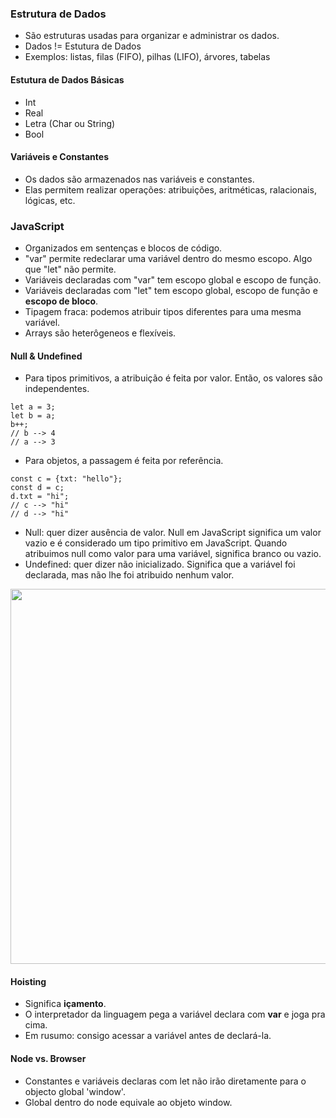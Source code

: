 ### Estrutura de Dados

- São estruturas usadas para organizar e administrar os dados.
- Dados != Estutura de Dados
- Exemplos: listas, filas (FIFO), pilhas (LIFO), árvores, tabelas

#### Estutura de Dados Básicas

- Int
- Real
- Letra (Char ou String)
- Bool

#### Variáveis e Constantes

- Os dados são armazenados nas variáveis e constantes.
- Elas permitem realizar operações: atribuições, aritméticas, ralacionais, lógicas, etc.

### JavaScript

- Organizados em sentenças e blocos de código.
- "var" permite redeclarar uma variável dentro do mesmo escopo. Algo que "let" não permite.
- Variáveis declaradas com "var" tem escopo global e escopo de função.
- Variáveis declaradas com "let" tem escopo global, escopo de função e **escopo de bloco**.
- Tipagem fraca: podemos atribuir tipos diferentes para uma mesma variável.
- Arrays são heterôgeneos e flexíveis.

#### Null & Undefined

- Para tipos primitivos, a atribuição é feita por valor. Então, os valores são independentes.

```
let a = 3;
let b = a;
b++;
// b --> 4
// a --> 3
```

- Para objetos, a passagem é feita por referência.

```
const c = {txt: "hello"};
const d = c;
d.txt = "hi";
// c --> "hi"
// d --> "hi"
```

- Null: quer dizer ausência de valor. Null em JavaScript significa um valor vazio e é considerado um tipo primitivo em JavaScript. Quando atribuimos null como valor para uma variável, significa branco ou vazio.
- Undefined: quer dizer não inicializado. Significa que a variável foi declarada, mas não lhe foi atribuido nenhum valor.

<img src="https://miro.medium.com/v2/resize:fit:880/0*Rme3K8rdqcOHugd5.jpg" width="600px"/>

#### Hoisting
- Significa **içamento**. 
- O interpretador da linguagem pega a variável declara com **var** e joga pra cima. 
- Em rusumo: consigo acessar a variável antes de declará-la.

#### Node vs. Browser
- Constantes e variáveis declaras com let não irão diretamente para o objecto global 'window'.
- Global dentro do node equivale ao objeto window.